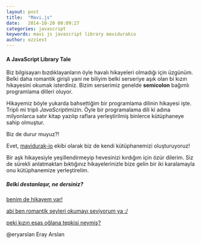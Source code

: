 ```yaml
---
layout: post
title:  "Mavi.js"
date:   2014-10-20 00:09:27
categories: javascript
keywords: mavi js javascript library mavidurakio
author: ozziest
---
```


#### A JavaScript Library Tale

Biz bilgisayarı bızdıklayanların öyle havalı hikayeleri olmadığı için üzgünüm. Belki daha romantik girişli yani ne biliyim belki serseriye aşık olan bi kızın hikayesini okumak isterdiniz. Bizim serserimiz genelde **semicolon** bağımlı programlama dilleri oluyor.<!--more-->

Hikayemiz böyle yukarda bahsettiğim bir programlama dilinin hikayesi işte. Tripli mi tripli *JavaScript*imizin. Öyle bir programalama dili ki adına milyonlarca satır kitap yazılıp raflara yerleştirilmiş binlerce kütüphaneye sahip olmuştur.

Biz de durur muyuz?!

Evet, [mavidurak-io](https://github.com/mavidurak) ekibi olarak biz de kendi kütüphanemizi oluşturuyoruz!

Bir aşk hikayesiyle yeşillendirmeyip hevesinizi kırdığım için özür dilerim. Siz de sürekli anlatmaktan bıktığınız hikayelerinizle bize gelin bir iki karalamayla onu kütüphanemize yerleştirelim.

##### Belki destanlaşır, ne dersiniz?

[benim de hikayem var!](https://github.com/mavidurak/mavi/pulls)

[abi ben romantik şeyleri okumayı seviyorum ya :/](https://github.com/mavidurak/mavi)

[peki kızın esas oğlana tepkisi neymiş?](https://github.com/mavidurak/mavi/blob/master/mavi.js)

@eryarslan Eray Arslan
